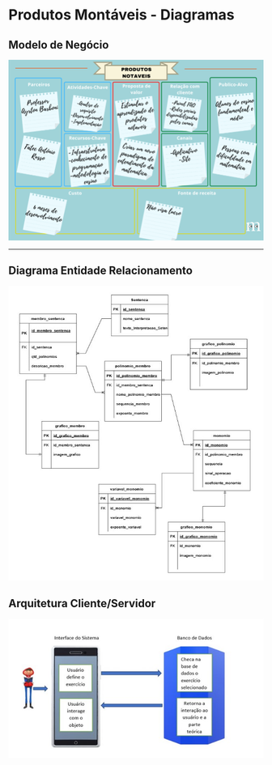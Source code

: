 # Produtos Montáveis - Diagramas

## Modelo de Negócio

[![Modelo Canvas](./assets/modelo-canvas.png)]()

---

## Diagrama Entidade Relacionamento

[![Modelo DER](./assets/diagrama-entidade-relacionamento.jpg)]()

## Arquitetura Cliente/Servidor

[![Diagrama de Arquitetura 2](./assets/arquitetura/arquitetura-cliente-servidor.jpg)]()
